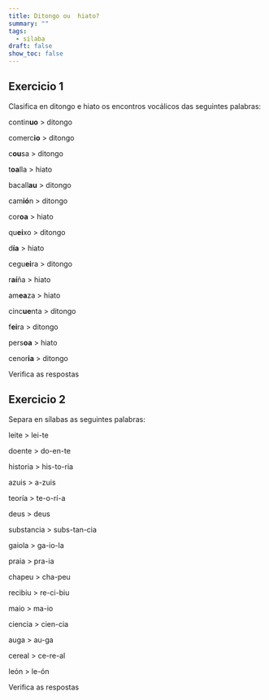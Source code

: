 ```yaml
---
title: Ditongo ou  hiato?
summary: ""
tags:
  - silaba
draft: false
show_toc: false
---
```

## Exercicio 1

Clasifica en ditongo e hiato os encontros vocálicos das seguintes palabras:

contin**uo** > <e-answer readonly>ditongo</e-answer>

comerc**io** > <e-answer>ditongo</e-answer>

c**ou**sa > <e-answer>ditongo</e-answer>

t**oa**lla > <e-answer>hiato</e-answer>

bacall**au** > <e-answer>ditongo</e-answer>

cam**ió**n > <e-answer>ditongo</e-answer>

cor**oa** > <e-answer>hiato</e-answer>

qu**ei**xo > <e-answer>ditongo</e-answer>

d**ía** >  <e-answer>hiato</e-answer>

cegu**ei**ra  > <e-answer>ditongo</e-answer>

r**aí**ña > <e-answer>hiato</e-answer>

am**ea**za > <e-answer>hiato</e-answer>

cinc**ue**nta > <e-answer>ditongo</e-answer>

f**ei**ra > <e-answer>ditongo</e-answer>

pers**oa** > <e-answer>hiato</e-answer>

cenor**ia** > <e-answer>ditongo</e-answer>

<e-validate>Verifica as respostas</e-validate>

## Exercicio 2

Separa en sílabas as seguintes palabras:

leite > <e-answer readonly>lei-te</e-answer>

doente > <e-answer>do-en-te</e-answer>

historia > <e-answer>his-to-ria</e-answer>

azuis > <e-answer>a-zuis</e-answer>

teoría > <e-answer>te-o-rí-a</e-answer>

deus > <e-answer>deus</e-answer>

substancia > <e-answer>subs-tan-cia</e-answer>

gaiola > <e-answer>ga-io-la</e-answer>

praia > <e-answer>pra-ia</e-answer>

chapeu > <e-answer>cha-peu</e-answer>

recibiu > <e-answer>re-ci-biu</e-answer>

maio > <e-answer>ma-io</e-answer>

ciencia > <e-answer>cien-cia</e-answer>

auga > <e-answer>au-ga</e-answer>

cereal > <e-answer>ce-re-al</e-answer>

león > <e-answer>le-ón</e-answer>

<e-validate>Verifica as respostas</e-validate>
